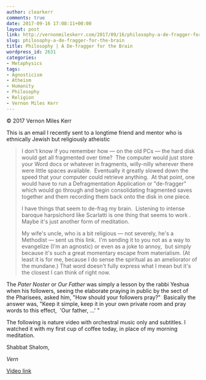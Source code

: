 ```yaml
---
author: clearkerr
comments: true
date: 2017-09-16 17:08:11+00:00
layout: post
link: http://vernonmileskerr.com/2017/09/16/philosophy-a-de-fragger-for-the-brain/
slug: philosophy-a-de-fragger-for-the-brain
title: Philosophy | A De-fragger for the Brain
wordpress_id: 2631
categories:
- Metaphysics
tags:
- Agnosticism
- Atheism
- Humanity
- Philosophy
- Religion
- Vernon Miles Kerr
---
```

© 2017 Vernon Miles Kerr

This is an email I recently sent to a longtime friend and mentor who is ethnically Jewish but
religiously atheistic
<br>
>   
> I don't know if you remember how — on the old PCs — the hard disk would get all fragmented over
> time?  The computer would just store your Word docs or whatever in fragments, willy-nilly wherever
> there were little spaces available.  Eventually it greatly slowed down the speed that your computer
> could retrieve anything.  At that point, one would have to run a Defragmentation Application or
> "de-fragger" which would go through and begin consolidating fragmented saves together and them
> recording them back onto the disk in one piece.
> 
> I have things that seem to de-frag my brain.  Listening to intense baroque harpsichord like
> Scarlatti is one thing that seems to work .  Maybe it's just another form of meditation.
> 
> My wife's uncle, who is a bit religious — not severely, he's a Methodist — sent us this link.  I'm
> sending it to you not as a way to evangelize (I'm an agnostic) or even as a joke to annoy,  but
> simply because it's such a great momentary escape from materialism. (At least it is for me, because
> I do sense the spiritual as an ameliorator of the mundane.) 
> That word doesn't fully express what I mean but it's the closest I can think of right now.

The _Pater Noster_ or _Our Father_ was simply a lesson by the rabbi Yeshua when his followers,
seeing the elaborate praying in public by the sect of the Pharisees, asked him, "How should your
followers pray?"  Basically the answer was, "Keep it simple, keep it in your own private room and
pray words to this effect,  'Our father, ...' "

The following is nature video with orchestral music only and subtitles. I watched it with my first
cup of coffee today, in place of my morning meditation.

Shabbat Shalom,  

_Vern_

[Video link](https://andiesisle.com/thelordsprayer.html)